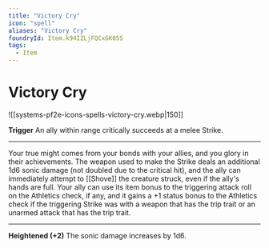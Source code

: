 ```yaml
---
title: "Victory Cry"
icon: "spell"
aliases: "Victory Cry"
foundryId: Item.k94IZLjFQCxGK05S
tags:
  - Item
---
```


# Victory Cry
![[systems-pf2e-icons-spells-victory-cry.webp|150]]

**Trigger** An ally within range critically succeeds at a melee Strike.

* * *

Your true might comes from your bonds with your allies, and you glory in their achievements. The weapon used to make the Strike deals an additional 1d6 sonic damage (not doubled due to the critical hit), and the ally can immediately attempt to [[Shove]] the creature struck, even if the ally's hands are full. Your ally can use its item bonus to the triggering attack roll on the Athletics check, if any, and it gains a +1 status bonus to the Athletics check if the triggering Strike was with a weapon that has the trip trait or an unarmed attack that has the trip trait.

* * *

**Heightened (+2)** The sonic damage increases by 1d6.
